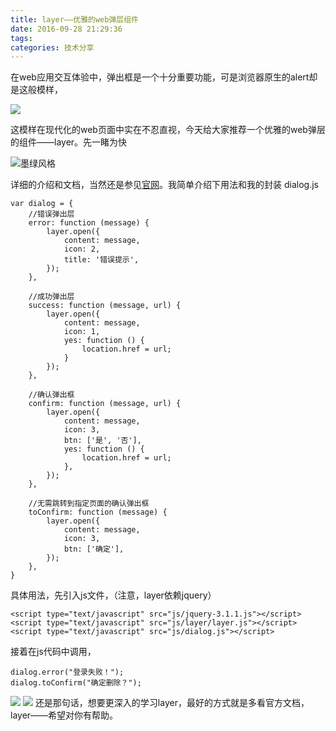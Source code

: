 ```yaml
---
title: layer——优雅的web弹层组件
date: 2016-09-28 21:29:36
tags:
categories: 技术分享
---
```


在web应用交互体验中，弹出框是一个十分重要功能，可是浏览器原生的alert却是这般模样，

![](https://lhp9916.github.io/images/20160928/alert.jpg)

这模样在现代化的web页面中实在不忍直视，今天给大家推荐一个优雅的web弹层的组件——layer。先一睹为快

![墨绿风格](https://lhp9916.github.io/images/20160928/molv.jpg)
<!-- more -->
详细的介绍和文档，当然还是参见[官网](http://layer.layui.com/)。我简单介绍下用法和我的封装
dialog.js
```
var dialog = {
    //错误弹出层
    error: function (message) {
        layer.open({
            content: message,
            icon: 2,
            title: '错误提示',
        });
    },

    //成功弹出层
    success: function (message, url) {
        layer.open({
            content: message,
            icon: 1,
            yes: function () {
                location.href = url;
            }
        });
    },

    //确认弹出框
    confirm: function (message, url) {
        layer.open({
            content: message,
            icon: 3,
            btn: ['是', '否'],
            yes: function () {
                location.href = url;
            },
        });
    },

    //无需跳转到指定页面的确认弹出框
    toConfirm: function (message) {
        layer.open({
            content: message,
            icon: 3,
            btn: ['确定'],
        });
    },
}
```
具体用法，先引入js文件，（注意，layer依赖jquery）
```
<script type="text/javascript" src="js/jquery-3.1.1.js"></script>
<script type="text/javascript" src="js/layer/layer.js"></script>
<script type="text/javascript" src="js/dialog.js"></script>
```

接着在js代码中调用，
```
dialog.error("登录失败！");
dialog.toConfirm("确定删除？");
```
![](https://lhp9916.github.io/images/20160928/error.jpg)
![](https://lhp9916.github.io/images/20160928/confirm.jpg)
还是那句话，想要更深入的学习layer，最好的方式就是多看官方文档，layer——希望对你有帮助。
